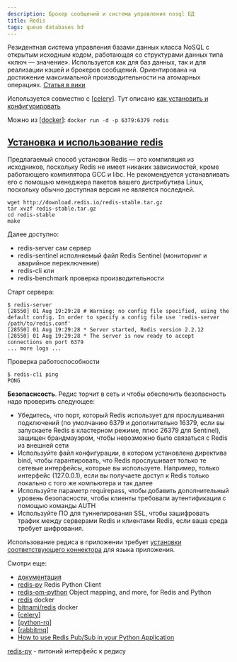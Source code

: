 ```yaml
---
description: Брокер сообщений и система управления nosql БД
title: Redis
tags: queue databases bd
---
```

Резидентная система управления базами данных класса NoSQL с открытым исходным кодом, работающая со структурами данных типа «ключ — значение». Используется как для баз данных, так и для реализации кэшей и брокеров сообщений. Ориентирована на достижение максимальной производительности на атомарных операциях. [Статья в вики](https://ru.wikipedia.org/wiki/Redis)

Используется совместно с [[celery]]. Тут описано [как установить и конфигурировать](https://docs.celeryproject.org/en/stable/getting-started/backends-and-brokers/redis.html#broker-redis)

Можно из [[docker]]: `docker run -d -p 6379:6379 redis`

## [Установка и использование redis](https://redis.io/topics/quickstart)

Предлагаемый способ установки Redis — это компиляция из исходников, поскольку Redis не имеет никаких зависимостей, кроме работающего компилятора GCC и libc. Не рекомендуется устанавливать его с помощью менеджера пакетов вашего дистрибутива Linux, поскольку обычно доступная версия не является последней.

```shell
wget http://download.redis.io/redis-stable.tar.gz
tar xvzf redis-stable.tar.gz
cd redis-stable
make
```

Далее доступно:

- redis-server сам сервер
- redis-sentinel исполняемый файл Redis Sentinel (мониторинг и аварийное переключение)
- redis-cli кли
- redis-benchmark проверка производительности

Старт сервера:

```shell
$ redis-server
[28550] 01 Aug 19:29:28 # Warning: no config file specified, using the default config. In order to specify a config file use 'redis-server /path/to/redis.conf'
[28550] 01 Aug 19:29:28 * Server started, Redis version 2.2.12
[28550] 01 Aug 19:29:28 * The server is now ready to accept connections on port 6379
... more logs ...
```

Проверка работоспособности

```shell
$ redis-cli ping
PONG
```

**Безопаснсость**. Редис торчит в сеть и чтобы обеспечить безопасность надо проверить следующее:

- Убедитесь, что порт, который Redis использует для прослушивания подключений (по умолчанию 6379 и дополнительно 16379, если вы запускаете Redis в кластерном режиме, плюс 26379 для Sentinel), защищен брандмауэром, чтобы невозможно было связаться с Redis из внешней сети
- Используйте файл конфигурации, в котором установлена директива bind, чтобы гарантировать, что Redis прослушивает только те сетевые интерфейсы, которые вы используете. Например, только интерфейс (127.0.0.1), если вы получаете доступ к Redis только локально с того же компьютера и так далее
- Используйте параметр requirepass, чтобы добавить дополнительный уровень безопасности, чтобы клиенты требовали аутентификации с помощью команды AUTH
- Используйте ПО для туннелирования SSL, чтобы зашифровать трафик между серверами Redis и клиентами Redis, если ваша среда требует шифрования.

Использование редиса в приложении требует [установки соответствующего коннектора](https://redis.io/clients) для языка приложения.

Смотри еще:

- [документация](https://redis.io/)
- [redis-py](https://github.com/redis/redis-py) Redis Python Client
- [redis-om-python](https://github.com/redis/redis-om-python) Object mapping, and more, for Redis and Python
- [redis](https://hub.docker.com/_/redis) docker
- [bitnami/redis](https://hub.docker.com/r/bitnami/redis/) docker
- [[celery]]
- [[python-rq]]
- [[rabbitmq]]
- [How to use Redis Pub/Sub in your Python Application](https://blog.devgenius.io/how-to-use-redis-pub-sub-in-your-python-application-b6d5e11fc8de)

[redis-py](https://github.com/redis/redis-py) - питоний интерфейс к редису

[//begin]: # "Autogenerated link references for markdown compatibility"
[celery]: celery "Celery"
[docker]: ../lists/docker "Docker"
[python-rq]: python-rq "Python-rq"
[rabbitmq]: rabbitmq "Rabbitmq"
[//end]: # "Autogenerated link references"